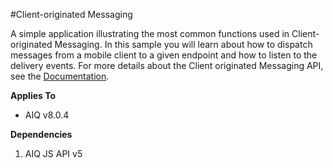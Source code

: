 #Client-originated Messaging

A simple application illustrating the most common functions used in Client-originated Messaging. In this sample you will learn about how to dispatch messages from a mobile client to a given endpoint and how to listen to the delivery events. For more details about the Client originated Messaging API, see the [Documentation](https://appeariq.com/content/aiq-javascript-api#aiq.messaging).

**Applies To**

* AIQ v8.0.4

**Dependencies**

1. AIQ JS API v5
